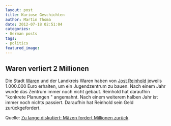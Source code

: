 ```yaml
---
layout: post
title: Kuriose Geschichten
author: Martin Thoma
date: 2012-07-18 02:51:04
categories: 
- German posts
tags: 
- politics
featured_image: 
---
```

<h2>Waren verliert 2 Millionen</h2>
Die Stadt <a href="http://de.wikipedia.org/wiki/Waren_(M%C3%BCritz)">Waren</a> und der Landkreis Waren haben von <a href="http://de.wikipedia.org/wiki/Jost_Reinhold">Jost Reinhold</a> jeweils 1.000.000 Euro erhalten, um ein Jugendzentrum zu bauen. Nach einem Jahr wurde das Zentrum immer noch nicht gebaut. Reinhold hat daraufhin "konkrete Planungen " angemahnt. Nach einem weiterem halben Jahr ist immer noch nichts passiert. Daraufhin hat Reinhold sein Geld zurückgefordert.

Quelle: <a href="http://www.ndr.de/regional/mecklenburg-vorpommern/reinhold111.html">Zu lange diskutiert: Mäzen fordert Millionen zurück</a>.